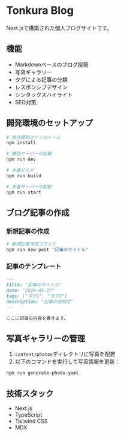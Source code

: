 # Tonkura Blog

Next.jsで構築された個人ブログサイトです。

## 機能

- Markdownベースのブログ投稿
- 写真ギャラリー
- タグによる記事の分類
- レスポンシブデザイン
- シンタックスハイライト
- SEO対策

## 開発環境のセットアップ

```bash
# 依存関係のインストール
npm install

# 開発サーバーの起動
npm run dev

# 本番ビルド
npm run build

# 本番サーバーの起動
npm run start
```

## ブログ記事の作成

### 新規記事の作成

```bash
# 新規記事作成コマンド
npm run new-post "記事のタイトル"
```

### 記事のテンプレート

```markdown
---
title: "記事のタイトル"
date: "2024-03-27"
tags: ["タグ1", "タグ2"]
description: "記事の説明文"
---

ここに記事の内容を書きます。
```

## 写真ギャラリーの管理

1. `content/photos`ディレクトリに写真を配置
2. 以下のコマンドを実行して写真情報を更新：

```bash
npm run generate-photo-yaml
```

## 技術スタック

- Next.js
- TypeScript
- Tailwind CSS
- MDX
